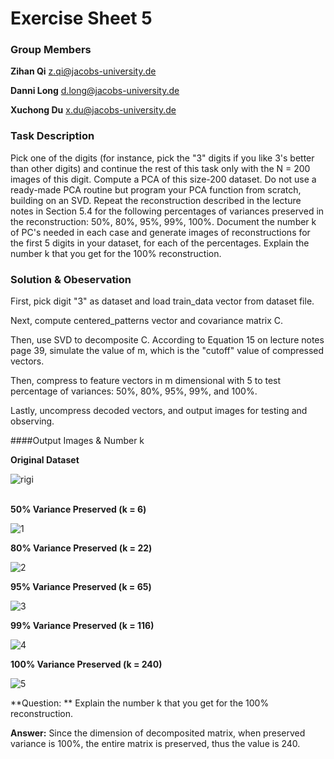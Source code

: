 # Exercise Sheet 5

### Group Members

**Zihan Qi** z.qi@jacobs-university.de

**Danni Long** d.long@jacobs-university.de

**Xuchong Du** x.du@jacobs-university.de



### Task Description

Pick one of the digits (for instance, pick the "3" digits if you like 3's better than other digits) and continue the rest of this task only with the N = 200 images of this digit.
Compute a PCA of this size-200 dataset. Do not use a ready-made PCA routine but program your PCA function from scratch, building on an SVD. Repeat the reconstruction described in the lecture notes in Section 5.4 for the following percentages of variances preserved in the reconstruction: 50%, 80%, 95%, 99%, 100%. Document the number k of PC's needed in each case and generate images of reconstructions for the first 5 digits in your dataset, for each of the percentages. Explain the number k that you get for the 100% reconstruction.



### Solution & Obeservation

First, pick digit "3" as dataset and load train_data vector from dataset file.

Next, compute centered_patterns vector and covariance matrix C.

Then, use SVD to decomposite C. According to Equation 15 on lecture notes	page 39, simulate the value of m, which is the "cutoff" value of compressed vectors.

Then, compress to feature vectors in m dimensional with 5 to test percentage of variances: 50%, 80%, 95%, 99%, and 100%.

Lastly, uncompress decoded vectors, and output images for testing and observing.



####Output Images & Number k

**Original Dataset**

![rigi](/Users/Tison/Desktop/origin.png)

​		
**50% Variance Preserved (k = 6)**

![1](/Users/Tison/Desktop/1.png)



**80% Variance Preserved (k = 22)**

![2](/Users/Tison/Desktop/2.png)



**95% Variance Preserved (k = 65)**

![3](/Users/Tison/Desktop/3.png)



**99% Variance Preserved (k = 116)**

![4](/Users/Tison/Desktop/4.png)



**100% Variance Preserved (k = 240)**

![5](/Users/Tison/Desktop/5.png)



**Question: ** Explain the number k that you get for the 100% reconstruction.

**Answer:** Since the dimension of decomposited matrix, when preserved variance is 100%, the entire matrix is preserved, thus the value is 240.